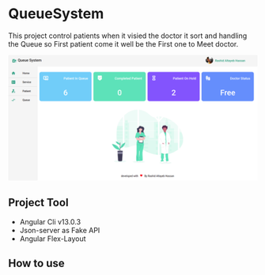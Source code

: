 # QueueSystem

This project control patients when it visied the doctor it sort and handling the Queue so First patient come it well be the First one to Meet doctor. 

![Rashid](https://github.com/rashidaltayeb/Queue-System/blob/main/src/assets/screenshot/HomePage.png)

## Project Tool

- Angular Cli v13.0.3
- Json-server as Fake API
- Angular Flex-Layout 

## How to use 


